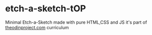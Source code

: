 # etch-a-sketch-tOP
 Minimal Etch-a-Sketch made with pure HTML,CSS and JS
 it's part of [theodinproject.com](https://www.theodinproject.com/courses/foundations/lessons/etch-a-sketch-project) curriculum
